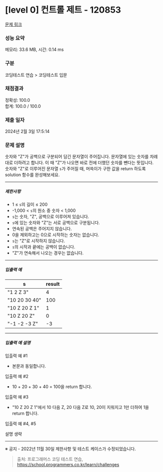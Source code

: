# [level 0] 컨트롤 제트 - 120853 

[문제 링크](https://school.programmers.co.kr/learn/courses/30/lessons/120853) 

### 성능 요약

메모리: 33.6 MB, 시간: 0.14 ms

### 구분

코딩테스트 연습 > 코딩테스트 입문

### 채점결과

정확성: 100.0<br/>합계: 100.0 / 100.0

### 제출 일자

2024년 2월 3일 17:5:14

### 문제 설명

<p>숫자와 "Z"가 공백으로 구분되어 담긴 문자열이 주어집니다. 문자열에 있는 숫자를 차례대로 더하려고 합니다. 이 때 "Z"가 나오면 바로 전에 더했던 숫자를 뺀다는 뜻입니다. 숫자와 "Z"로 이루어진 문자열 <code>s</code>가 주어질 때, 머쓱이가 구한 값을 return 하도록 solution 함수를 완성해보세요.</p>

<hr>

<h5>제한사항</h5>

<ul>
<li>1 ≤ <code>s</code>의 길이 ≤ 200</li>
<li>-1,000 &lt; <code>s</code>의 원소 중 숫자 &lt; 1,000</li>
<li><code>s</code>는 숫자, "Z", 공백으로 이루어져 있습니다.</li>
<li><code>s</code>에 있는 숫자와 "Z"는 서로 공백으로 구분됩니다.</li>
<li>연속된 공백은 주어지지 않습니다.</li>
<li>0을 제외하고는 0으로 시작하는 숫자는 없습니다.</li>
<li><code>s</code>는 "Z"로 시작하지 않습니다.</li>
<li><code>s</code>의 시작과 끝에는 공백이 없습니다.</li>
<li>"Z"가 연속해서 나오는 경우는 없습니다.</li>
</ul>

<hr>

<h5>입출력 예</h5>
<table class="table">
        <thead><tr>
<th>s</th>
<th>result</th>
</tr>
</thead>
        <tbody><tr>
<td>"1 2 Z 3"</td>
<td>4</td>
</tr>
<tr>
<td>"10 20 30 40"</td>
<td>100</td>
</tr>
<tr>
<td>"10 Z 20 Z 1"</td>
<td>1</td>
</tr>
<tr>
<td>"10 Z 20 Z"</td>
<td>0</td>
</tr>
<tr>
<td>"-1 -2 -3 Z"</td>
<td>-3</td>
</tr>
</tbody>
      </table>
<hr>

<h5>입출력 예 설명</h5>

<p>입출력 예 #1</p>

<ul>
<li>본문과 동일합니다.</li>
</ul>

<p>입출력 예 #2</p>

<ul>
<li>10 + 20 + 30 + 40 = 100을 return 합니다.</li>
</ul>

<p>입출력 예 #3</p>

<ul>
<li>"10 Z 20 Z 1"에서 10 다음 Z, 20 다음 Z로 10, 20이 지워지고 1만 더하여 1을 return 합니다.</li>
</ul>

<p>입출력 예 #4, #5</p>

<p>설명 생략</p>

<hr>

<p>※ 공지 - 2022년 11월 30일 제한사항 및 테스트 케이스가 수정되었습니다.</p>


> 출처: 프로그래머스 코딩 테스트 연습, https://school.programmers.co.kr/learn/challenges